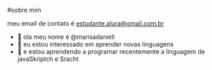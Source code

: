 #sobre mim

meu email de contato é estudante.alura@gmail.com.br
- 👋 ola meu nome é @marisadanieli
- 👀 eu estou interessado em aprender novas linguagens
- 🌱 e estou aprendendo a programar recentemente a linguagem de javaSkriptch e Sracht

<!---
marisadanieli/marisadanieli is a ✨ special ✨ repository because its `README.md` (this file) appears on your GitHub profile.
You can click the Preview link to take a look at your changes.
--->
